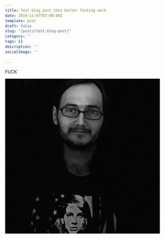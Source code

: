 ```yaml
---
title: Test blog post this better fucking work
date: 2019-11-07T07:00:00Z
template: post
draft: false
slug: "/posts/test-blog-post/"
category: ''
tags: []
description: ''
socialImage: ''

---
```

FUCK

![](/uploads/25446488_1871338739846039_6312676772518735712_n.jpg)
